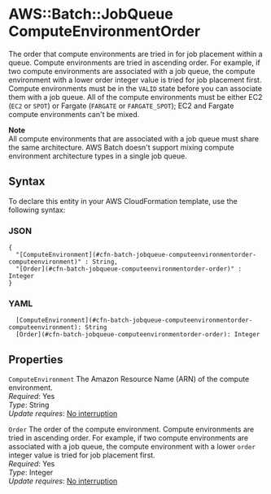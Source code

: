 # AWS::Batch::JobQueue ComputeEnvironmentOrder<a name="aws-properties-batch-jobqueue-computeenvironmentorder"></a>

The order that compute environments are tried in for job placement within a queue\. Compute environments are tried in ascending order\. For example, if two compute environments are associated with a job queue, the compute environment with a lower order integer value is tried for job placement first\. Compute environments must be in the `VALID` state before you can associate them with a job queue\. All of the compute environments must be either EC2 \(`EC2` or `SPOT`\) or Fargate \(`FARGATE` or `FARGATE_SPOT`\); EC2 and Fargate compute environments can't be mixed\.

**Note**  
All compute environments that are associated with a job queue must share the same architecture\. AWS Batch doesn't support mixing compute environment architecture types in a single job queue\.

## Syntax<a name="aws-properties-batch-jobqueue-computeenvironmentorder-syntax"></a>

To declare this entity in your AWS CloudFormation template, use the following syntax:

### JSON<a name="aws-properties-batch-jobqueue-computeenvironmentorder-syntax.json"></a>

```
{
  "[ComputeEnvironment](#cfn-batch-jobqueue-computeenvironmentorder-computeenvironment)" : String,
  "[Order](#cfn-batch-jobqueue-computeenvironmentorder-order)" : Integer
}
```

### YAML<a name="aws-properties-batch-jobqueue-computeenvironmentorder-syntax.yaml"></a>

```
  [ComputeEnvironment](#cfn-batch-jobqueue-computeenvironmentorder-computeenvironment): String
  [Order](#cfn-batch-jobqueue-computeenvironmentorder-order): Integer
```

## Properties<a name="aws-properties-batch-jobqueue-computeenvironmentorder-properties"></a>

`ComputeEnvironment`  <a name="cfn-batch-jobqueue-computeenvironmentorder-computeenvironment"></a>
The Amazon Resource Name \(ARN\) of the compute environment\.  
*Required*: Yes  
*Type*: String  
*Update requires*: [No interruption](https://docs.aws.amazon.com/AWSCloudFormation/latest/UserGuide/using-cfn-updating-stacks-update-behaviors.html#update-no-interrupt)

`Order`  <a name="cfn-batch-jobqueue-computeenvironmentorder-order"></a>
The order of the compute environment\. Compute environments are tried in ascending order\. For example, if two compute environments are associated with a job queue, the compute environment with a lower `order` integer value is tried for job placement first\.  
*Required*: Yes  
*Type*: Integer  
*Update requires*: [No interruption](https://docs.aws.amazon.com/AWSCloudFormation/latest/UserGuide/using-cfn-updating-stacks-update-behaviors.html#update-no-interrupt)